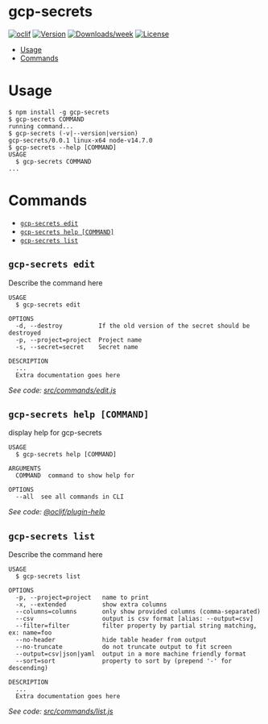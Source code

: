 gcp-secrets
===========



[![oclif](https://img.shields.io/badge/cli-oclif-brightgreen.svg)](https://oclif.io)
[![Version](https://img.shields.io/npm/v/gcp-secrets.svg)](https://npmjs.org/package/gcp-secrets)
[![Downloads/week](https://img.shields.io/npm/dw/gcp-secrets.svg)](https://npmjs.org/package/gcp-secrets)
[![License](https://img.shields.io/npm/l/gcp-secrets.svg)](https://github.com/MightySCollins/gcp-secrets/blob/master/package.json)

<!-- toc -->
* [Usage](#usage)
* [Commands](#commands)
<!-- tocstop -->
# Usage
<!-- usage -->
```sh-session
$ npm install -g gcp-secrets
$ gcp-secrets COMMAND
running command...
$ gcp-secrets (-v|--version|version)
gcp-secrets/0.0.1 linux-x64 node-v14.7.0
$ gcp-secrets --help [COMMAND]
USAGE
  $ gcp-secrets COMMAND
...
```
<!-- usagestop -->
# Commands
<!-- commands -->
* [`gcp-secrets edit`](#gcp-secrets-edit)
* [`gcp-secrets help [COMMAND]`](#gcp-secrets-help-command)
* [`gcp-secrets list`](#gcp-secrets-list)

## `gcp-secrets edit`

Describe the command here

```
USAGE
  $ gcp-secrets edit

OPTIONS
  -d, --destroy          If the old version of the secret should be destroyed
  -p, --project=project  Project name
  -s, --secret=secret    Secret name

DESCRIPTION
  ...
  Extra documentation goes here
```

_See code: [src/commands/edit.js](https://github.com/MightySCollins/gcp-secrets/blob/v0.0.1/src/commands/edit.js)_

## `gcp-secrets help [COMMAND]`

display help for gcp-secrets

```
USAGE
  $ gcp-secrets help [COMMAND]

ARGUMENTS
  COMMAND  command to show help for

OPTIONS
  --all  see all commands in CLI
```

_See code: [@oclif/plugin-help](https://github.com/oclif/plugin-help/blob/v3.2.0/src/commands/help.ts)_

## `gcp-secrets list`

Describe the command here

```
USAGE
  $ gcp-secrets list

OPTIONS
  -p, --project=project   name to print
  -x, --extended          show extra columns
  --columns=columns       only show provided columns (comma-separated)
  --csv                   output is csv format [alias: --output=csv]
  --filter=filter         filter property by partial string matching, ex: name=foo
  --no-header             hide table header from output
  --no-truncate           do not truncate output to fit screen
  --output=csv|json|yaml  output in a more machine friendly format
  --sort=sort             property to sort by (prepend '-' for descending)

DESCRIPTION
  ...
  Extra documentation goes here
```

_See code: [src/commands/list.js](https://github.com/MightySCollins/gcp-secrets/blob/v0.0.1/src/commands/list.js)_
<!-- commandsstop -->
